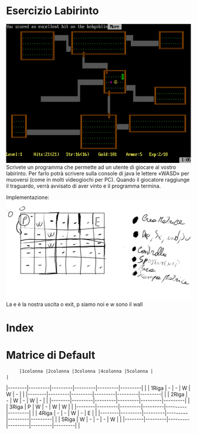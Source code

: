 # Esercizio Labirinto 
<img src="rogue.png"> 
Scrivete un programma che permette ad un utente di giocare al vostro labirinto. Per farlo potrà scrivere sulla console di java le lettere «WASD» per muoversi (come in molti videogiochi per PC). Quando il giocatore raggiunge il traguardo, verrà avvisato di aver vinto e il programma termina.

Implementazione:
<img src="lab.png"> 
La e è la nostra uscita o exit, p siamo noi e w sono il wall
# Index

# Matrice di Default

         |1colonna |2colonna |3colonna |4colonna |5colonna |                                                              |
|--------|---------|---------|---------|---------|---------|                                                              |
| 1Riga  | -	 |  -      |  W      |   W     |   -     |                                                              |
|--------|---------|---------|---------|---------|---------|                                                              |
| 2Riga  | -	 |   W     |   -     |    W    |   -     |                                                              |
|--------|---------|---------|---------|---------|---------|                                                              |
| 3Riga  | P	 |  W      |    -    |    W    |    W    |                                                              |
|--------|---------|---------|---------|---------|---------|                                                              |
| 4Riga  | -	 |  -      |  W      |   -     |    E    |                                                              |
|--------|---------|---------|---------|---------|---------|                                                              |
| 5Riga  | W	 |    -    |     -   |   -     |  W      |                                                              |
|--------|---------|---------|---------|---------|---------|                                                              |


